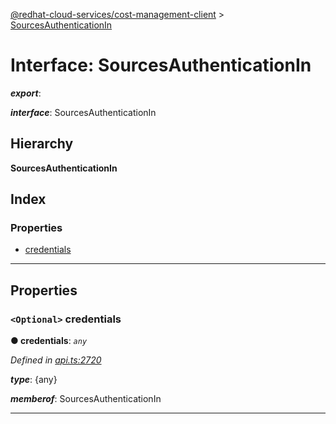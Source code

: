 [@redhat-cloud-services/cost-management-client](../README.md) > [SourcesAuthenticationIn](../interfaces/sourcesauthenticationin.md)

# Interface: SourcesAuthenticationIn

*__export__*: 

*__interface__*: SourcesAuthenticationIn

## Hierarchy

**SourcesAuthenticationIn**

## Index

### Properties

* [credentials](sourcesauthenticationin.md#credentials)

---

## Properties

<a id="credentials"></a>

### `<Optional>` credentials

**● credentials**: *`any`*

*Defined in [api.ts:2720](https://github.com/RedHatInsights/javascript-clients/blob/master/packages/cost-management/api.ts#L2720)*

*__type__*: {any}

*__memberof__*: SourcesAuthenticationIn

___

